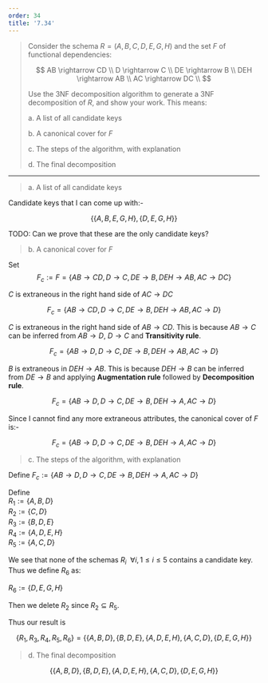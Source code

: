 ```yaml
---
order: 34
title: '7.34'
---
```

> Consider the schema $R = (A,B,C,D,E,G,H)$ and the set $F$ of functional 
> dependencies: 
> 
> $$
> AB \rightarrow CD \\
> D \rightarrow C \\
> DE \rightarrow B \\
> DEH \rightarrow AB \\
> AC \rightarrow DC \\
> $$
> 
> Use the 3NF decomposition algorithm to generate a 3NF decomposition of $R$, 
> and show your work. This means: 
> 
> a. A list of all candidate keys
> 
> b. A canonical cover for $F$ 
> 
> c. The steps of the algorithm, with explanation
> 
> d. The final decomposition

--------------------------------

> a. A list of all candidate keys

Candidate keys that I can come up with:- 

$$
\{ \{A, B, E, G, H\}, \{D, E, G, H\} \}
$$

TODO: Can we prove that these are the only candidate keys? 

> b. A canonical cover for $F$ 

Set 
$$
F_c := F = \{AB \rightarrow CD, D \rightarrow C,  DE \rightarrow B, DEH \rightarrow AB, AC \rightarrow DC\}
$$

$C$ is extraneous in the right hand side of $AC \rightarrow DC$

$$
F_c = \{AB \rightarrow CD, D \rightarrow C,  DE \rightarrow B, DEH \rightarrow AB, AC \rightarrow D\}
$$

$C$ is extraneous in the right hand side of $AB \rightarrow CD$. This is because 
$AB \rightarrow C$ can be inferred from $AB \rightarrow D$, $D \rightarrow C$
and **Transitivity rule**. 

$$
F_c = \{AB \rightarrow D, D \rightarrow C,  DE \rightarrow B, DEH \rightarrow AB, AC \rightarrow D\}
$$

$B$ is extraneous in $DEH \rightarrow AB$. This is because $DEH \rightarrow B$ can be 
inferred from $DE \rightarrow B$ and applying **Augmentation rule** followed by 
**Decomposition rule**. 

$$
F_c = \{AB \rightarrow D, D \rightarrow C,  DE \rightarrow B, DEH \rightarrow A, AC \rightarrow D\}
$$

Since I cannot find any more extraneous attributes, the canonical cover of $F$ is:-

$$
F_c = \{AB \rightarrow D, D \rightarrow C,  DE \rightarrow B, DEH \rightarrow A, AC \rightarrow D\}
$$

> c. The steps of the algorithm, with explanation

Define $F_c :=  \{AB \rightarrow D, D \rightarrow C,  DE \rightarrow B, DEH \rightarrow A, AC \rightarrow D\}$

Define <br>
$R_1 := \{A, B, D\}$ <br>
$R_2 := \{C, D\}$ <br>
$R_3 := \{B, D, E\}$ <br>
$R_4 := \{A, D, E, H\}$ <br>
$R_5 := \{A, C, D\}$ <br>

We see that none of the schemas $R_i \:\: \forall i, 1 \leq i \leq 5$ contains a 
candidate key. Thus we define $R_6$ as:

$R_6 :=  \{D, E, G, H\}$ 

Then we delete $R_2$ since $R_2 \subseteq R_5$. 

Thus our result is 

$$
\{ R_1, R_3, R_4, R_5, R_6 \} = \{ \{A, B, D\}, \{B, D, E\}, \{A, D, E, H\}, \{A, C, D\}, \{D, E, G, H\} \}
$$

> d. The final decomposition

$$
\{ \{A, B, D\}, \{B, D, E\}, \{A, D, E, H\}, \{A, C, D\}, \{D, E, G, H\} \}
$$